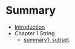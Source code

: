 # Summary

* [Introduction](README.md)
* Chapter 1 String
   * [summary1: subset](pai_lie_zu_he_mo_ban.md)
   

